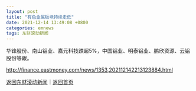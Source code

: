 ```yaml
---
layout: post
title: "有色金属板块持续走低"
date: 2021-12-14 13:49:08 +0800
categories: emnews
tags: 东财滚动新闻
---
```


华锋股份、南山铝业、嘉元科技跌超5%，中国铝业、明泰铝业、鹏欣资源、云铝股份等跟。

<http://finance.eastmoney.com/news/1353,202112142213123884.html>

[返回东财滚动新闻](//finews.withounder.com/emnews/)｜[返回首页](//finews.withounder.com/)